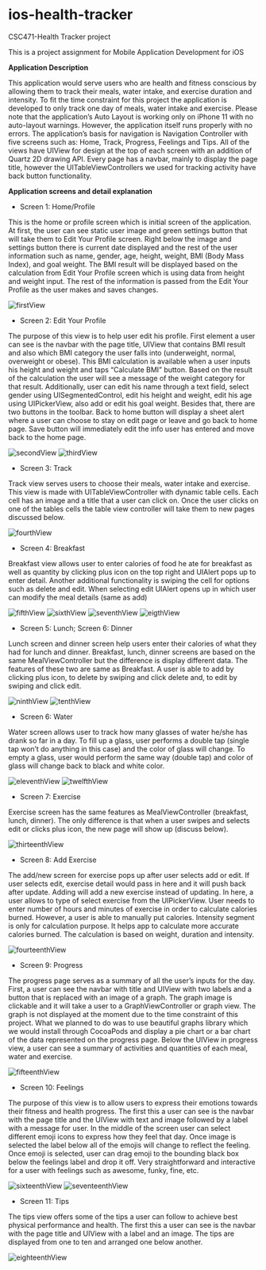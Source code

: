 # ios-health-tracker
CSC471-Health Tracker project

This is a project assignment for Mobile Application Development for iOS 

**Application Description**

This application would serve users who are health and fitness conscious by allowing them to track their meals, water intake, and exercise duration and intensity. To fit the time constraint for this project the application is developed to only track one day of meals, water intake and exercise.
Please note that the application’s Auto Layout is working only on iPhone 11 with no auto-layout warnings. However, the application itself runs properly with no errors.
The application’s basis for navigation is Navigation Controller with five screens such as: Home, Track, Progress, Feelings and Tips. All of the views have UIView for design at the top of each screen with an addition of Quartz 2D drawing API. Every page has a navbar, mainly to display the page title, however the UITableViewControllers we used for tracking activity have back button functionality. 

**Application screens and detail explanation**

* Screen 1: Home/Profile  

This is the home or profile screen which is initial screen of the application. At first, the user can see static user image and green settings button that will take them to Edit Your Profile screen. Right below the image and settings button there is current date displayed and the rest of the user information such as name, gender, age, height, weight, BMI (Body Mass Index), and goal weight. The BMI result will be displayed based on the calculation from Edit Your Profile screen which is using data from height and weight input. The rest of the information is passed from the Edit Your Profile as the user makes and saves changes. 

![firstView](viewsDemo/Picture1.png)


* Screen 2: Edit Your Profile

The purpose of this view is to help user edit his profile. First element a user can see is the navbar with the page title, UIView that contains BMI result and also which BMI category the user falls into (underweight, normal, overweight or obese). This BMI calculation is available when a user inputs his height and weight and taps “Calculate BMI” button. Based on the result of the calculation the user will see a message of the weight category for that result. Additionally, user can edit his name through a text field, select gender using UISegmentedControl, edit his height and weight, edit his age using UIPickerView, also add or edit his goal weight. Besides that, there are two buttons in the toolbar. Back to home button will display a sheet alert where a user can choose to stay on edit page or leave and go back to home page. Save button will immediately edit the info user has entered and move back to the home page. 

![secondView](viewsDemo/Picture2.png)    ![thirdView](viewsDemo/Picture3.png)


* Screen 3: Track 

Track view serves users to choose their meals, water intake and exercise. This view is made with UITableViewController with dynamic table cells. Each cell has an image and a title that a user can click on. Once the user clicks on one of the tables cells the table view controller will take them to new pages discussed below. 

![fourthView](viewsDemo/Picture4.png)


* Screen 4: Breakfast

Breakfast view allows user to enter calories of food he ate for breakfast as well as quantity by clicking plus icon on the top right and UIAlert pops up to enter detail. Another additional functionality is swiping the cell for options such as delete and edit. When selecting edit UIAlert opens up in which user can modify the meal details (same as add)

![fifthView](viewsDemo/Picture5.png) ![sixthView](viewsDemo/Picture6.png) ![seventhView](viewsDemo/Picture7.png) ![eigthView](viewsDemo/Picture8.png) 


* Screen 5: Lunch; Screen 6: Dinner

Lunch screen and dinner screen help users enter their calories of what they had for lunch and dinner. Breakfast, lunch, dinner screens are based on the same MealViewController but the difference is display different data. The features of these two are same as Breakfast. A user is able to add by clicking plus icon, to delete by swiping and click delete and, to edit by swiping and click edit. 

![ninthView](viewsDemo/Picture9.png) ![tenthView](viewsDemo/Picture10.png)


* Screen 6: Water

Water screen allows user to track how many glasses of water he/she has drank so far in a day. To fill up a glass, user performs a double tap (single tap won’t do anything in this case) and the color of glass will change. To empty a glass, user would perform the same way (double tap) and color of glass will change back to black and white color.

![eleventhView](viewsDemo/Picture11.png) ![twelfthView](viewsDemo/Picture12.png)


* Screen 7: Exercise

Exercise screen has the same features as MealViewController (breakfast, lunch, dinner). The only difference is that when a user swipes and selects edit or clicks plus icon, the new page will show up (discuss below).

![thirteenthView](viewsDemo/Picture13.png)

* Screen 8: Add Exercise

The add/new screen for exercise pops up after user selects add or edit. If user selects edit, exercise detail would pass in here and it will push back after update. Adding will add a new exercise instead of updating. In here, a user allows to type of select exercise from the UIPickerView. User needs to enter number of hours and minutes of exercise in order to calculate calories burned. However, a user is able to manually put calories.  Intensity segment is only for calculation purpose. It helps app to calculate more accurate calories burned. The calculation is based on weight, duration and intensity. 

![fourteenthView](viewsDemo/Picture14.png)


* Screen 9: Progress

The progress page serves as a summary of all the user’s inputs for the day. First, a user can see the navbar with title and UIView with two labels and a button that is replaced with an image of a graph. The graph image is clickable and it will take a user to a GraphViewController or graph view. The graph is not displayed at the moment due to the time constraint of this project. What we planned to do was to use beautiful graphs library which we would install through CocoaPods and display a pie chart or a bar chart of the data represented on the progress page. Below the UIView in progress view, a user can see a summary of activities and quantities of each meal, water and exercise. 

![fifteenthView](viewsDemo/Picture15.png)


* Screen 10: Feelings

The purpose of this view is to allow users to express their emotions towards their fitness and health progress. The first this a user can see is the navbar with the page title and the UIView with text and image followed by a label with a message for user. In the middle of the screen user can select different emoji icons to express how they feel that day. Once image is selected the label below all of the emojis will change to reflect the feeling. Once emoji is selected, user can drag emoji to the bounding black box below the feelings label and drop it off. Very straightforward and interactive for a user with feelings such as awesome, funky, fine, etc. 

![sixteenthView](viewsDemo/Picture16.png) ![seventeenthView](viewsDemo/Picture17.png)


* Screen 11: Tips

The tips view offers some of the tips a user can follow to achieve best physical performance and health. The first this a user can see is the navbar with the page title and UIView with a label and an image. The tips are displayed from one to ten and arranged one below another. 

![eighteenthView](viewsDemo/Picture18.png)


















